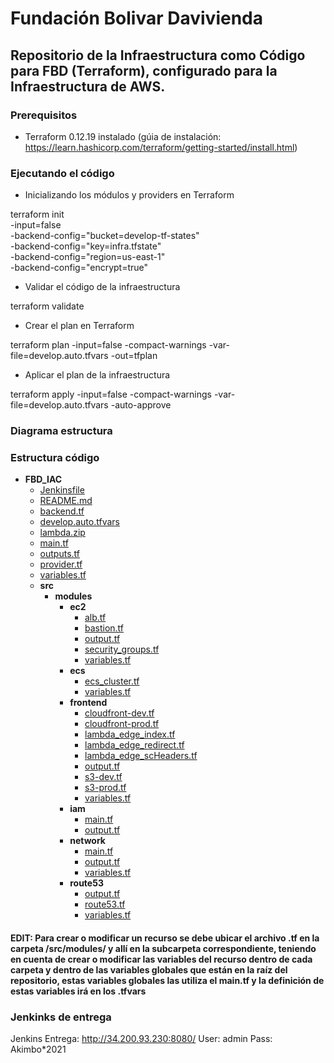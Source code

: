 # Fundación Bolivar Davivienda
## Repositorio de la Infraestructura como Código para FBD (Terraform), configurado para la Infraestructura de AWS.


### Prerequisitos

- Terraform 0.12.19 instalado (gúia de instalación: https://learn.hashicorp.com/terraform/getting-started/install.html)

### Ejecutando el código

- Inicializando los módulos y providers en Terraform

terraform init \
   -input=false \
   -backend-config="bucket=develop-tf-states" \
   -backend-config="key=infra.tfstate" \
   -backend-config="region=us-east-1" \
   -backend-config="encrypt=true"
   
   
- Validar el código de la infraestructura

terraform validate



- Crear el plan en Terraform

terraform plan -input=false -compact-warnings -var-file=develop.auto.tfvars -out=tfplan



- Aplicar el plan de la infraestructura

terraform apply -input=false -compact-warnings -var-file=develop.auto.tfvars -auto-approve

### Diagrama estructura

### Estructura código
- __FBD_IAC__
   - [Jenkinsfile](Jenkinsfile)
   - [README.md](README.md)
   - [backend.tf](backend.tf)
   - [develop.auto.tfvars](develop.auto.tfvars)
   - [lambda.zip](lambda.zip)
   - [main.tf](main.tf)
   - [outputs.tf](outputs.tf)
   - [provider.tf](provider.tf)
   - [variables.tf](variables.tf)
   - __src__
     - __modules__
       - __ec2__
         - [alb.tf](src/modules/ec2/alb.tf)
         - [bastion.tf](src/modules/ec2/bastion.tf)
         - [output.tf](src/modules/ec2/output.tf)
         - [security\_groups.tf](src/modules/ec2/security_groups.tf)
         - [variables.tf](src/modules/ec2/variables.tf)
       - __ecs__
         - [ecs\_cluster.tf](src/modules/ecs/ecs_cluster.tf)
         - [variables.tf](src/modules/ecs/variables.tf)
       - __frontend__
         - [cloudfront\-dev.tf](src/modules/frontend/cloudfront-dev.tf)
         - [cloudfront\-prod.tf](src/modules/frontend/cloudfront-prod.tf)
         - [lambda\_edge\_index.tf](src/modules/frontend/lambda_edge_index.tf)
         - [lambda\_edge\_redirect.tf](src/modules/frontend/lambda_edge_redirect.tf)
         - [lambda\_edge\_scHeaders.tf](src/modules/frontend/lambda_edge_scHeaders.tf)
         - [output.tf](src/modules/frontend/output.tf)
         - [s3\-dev.tf](src/modules/frontend/s3-dev.tf)
         - [s3\-prod.tf](src/modules/frontend/s3-prod.tf)
         - [variables.tf](src/modules/frontend/variables.tf)
       - __iam__
         - [main.tf](src/modules/iam/main.tf)
         - [output.tf](src/modules/iam/output.tf)
       - __network__
         - [main.tf](src/modules/network/main.tf)
         - [output.tf](src/modules/network/output.tf)
         - [variables.tf](src/modules/network/variables.tf)
       - __route53__
         - [output.tf](src/modules/route53/output.tf)
         - [route53.tf](src/modules/route53/route53.tf)
         - [variables.tf](src/modules/route53/variables.tf)

#### EDIT: Para crear o modificar un recurso se debe ubicar el archivo .tf en la carpeta /src/modules/ y allí en la subcarpeta correspondiente, teniendo en cuenta de crear o modificar las variables del recurso dentro de cada carpeta y dentro de las variables globales que están en la raíz del repositorio, estas variables globales las utiliza el main.tf y la definición de estas variables irá en los .tfvars 


### Jenkinks de entrega

Jenkins Entrega:
http://34.200.93.230:8080/
User: admin
Pass: Akimbo*2021
